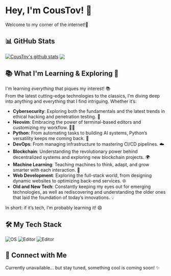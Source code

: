 # Hey, I'm **CousTov**! 👋  
Welcome to my corner of the internet!🚀

## 📊 GitHub Stats

 <a href="https://github.com/CousTov"><img align="center" src="https://github-readme-stats.vercel.app/api?username=CousTov&show_icons=true&include_all_commits=true&theme=buefy&hide_border=true" alt="CousTov's github stats" /></a> <a href="https://github.com/CousTov"><img align="center" src="https://github-readme-stats.vercel.app/api/top-langs/?username=CousTov&layout=compact&theme=buefy&hide_border=true" /></a> 



## 📚 What I'm Learning & Exploring 🌱
I'm learning *everything* that piques my interest! 📚  
From the latest cutting-edge technologies to the classics, I’m diving deep into anything and everything that I find intriguing. Whether it’s:

- **Cybersecurity**: Exploring both the fundamentals and the latest trends in ethical hacking and penetration testing. 🔐  
- **Neovim**: Embracing the power of terminal-based editors and customizing my workflow. 🧙‍♂️  
- **Python**: From automating tasks to building AI systems, Python’s versatility keeps me coming back. 🐍  
- **DevOps**: From managing infrastructure to mastering CI/CD pipelines. ☁️  
- **Blockchain**: Understanding the revolutionary power behind decentralized systems and exploring new blockchain projects. 🌍  
- **Machine Learning**: Teaching machines to think, adapt, and grow smarter with each interaction. 🤖  
- **Web Development**: Exploring the full-stack world, from designing dynamic websites to optimizing back-end services. 🌐  
- **Old and New Tech**: Constantly keeping my eyes out for emerging technologies, as well as rediscovering and understanding the older ones that laid the foundation of today’s innovations. 💡

In short: if it’s tech, I’m probably learning it! 😄



## 🛠️ My Tech Stack
![OS](https://img.shields.io/badge/OS-Arch_Linux-1793d1?logo=Arch-Linux&logoColor=white)
![Editor](https://img.shields.io/badge/Editor-VS_Codium-007ACC?logo=vscodium&logoColor=white)
![Editor](https://img.shields.io/badge/Editor-NeoVim-57A143?logo=neovim&logoColor=white)



## 🤝 Connect with Me  
Currently unavailable... but stay tuned, something cool is coming soon! ✨
